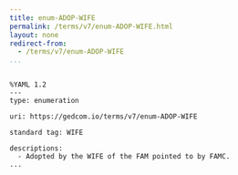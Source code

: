 ```yaml
---
title: enum-ADOP-WIFE
permalink: /terms/v7/enum-ADOP-WIFE.html
layout: none
redirect-from:
  - /terms/v7/enum-ADOP-WIFE
...
```


```

%YAML 1.2
---
type: enumeration

uri: https://gedcom.io/terms/v7/enum-ADOP-WIFE

standard tag: WIFE

descriptions:
  - Adopted by the WIFE of the FAM pointed to by FAMC.
...

```
